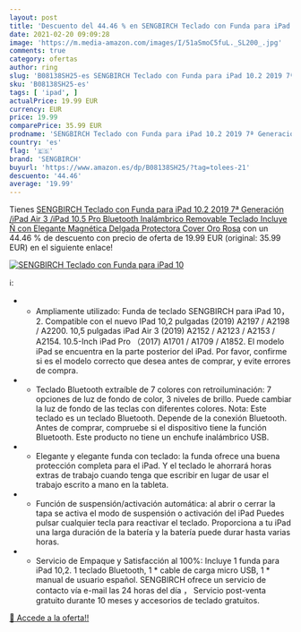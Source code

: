 ```yaml
---
layout: post
title: 'Descuento del 44.46 % en SENGBIRCH Teclado con Funda para iPad 10'
date: 2021-02-20 09:09:28
image: 'https://m.media-amazon.com/images/I/51aSmoC5fuL._SL200_.jpg'
comments: true
category: ofertas
author: ring
slug: 'B08138SH25-es SENGBIRCH Teclado con Funda para iPad 10.2 2019 7ª...'
sku: 'B08138SH25-es'
tags: [ 'ipad', ]
actualPrice: 19.99 EUR
currency: EUR
price: 19.99
comparePrice: 35.99 EUR
prodname: 'SENGBIRCH Teclado con Funda para iPad 10.2 2019 7ª Generación  /iPad Air 3 /iPad 10.5 Pro Bluetooth Inalámbrico Removable Teclado  Incluye Ñ  con Elegante Magnética Delgada Protectora Cover Oro Rosa'
country: 'es'
flag: '🇪🇸'
brand: 'SENGBIRCH'
buyurl: 'https://www.amazon.es/dp/B08138SH25/?tag=tolees-21'
descuento: '44.46'
average: '19.99'
---
```


Tienes [SENGBIRCH Teclado con Funda para iPad 10.2 2019 7ª Generación  /iPad Air 3 /iPad 10.5 Pro Bluetooth Inalámbrico Removable Teclado  Incluye Ñ  con Elegante Magnética Delgada Protectora Cover Oro Rosa](https://www.amazon.es/dp/B08138SH25/?tag=tolees-21) con un 44.46 % de descuento con precio de oferta de 19.99 EUR (original: 35.99 EUR) en el siguiente enlace!

[![SENGBIRCH Teclado con Funda para iPad 10](https://m.media-amazon.com/images/I/51aSmoC5fuL._SL200_.jpg)](https://www.amazon.es/dp/B08138SH25/?tag=tolees-21)

ℹ️:

- * Ampliamente utilizado: Funda de teclado SENGBIRCH para iPad 10，2. Compatible con el nuevo IPad 10,2 pulgadas (2019) A2197 / A2198 / A2200. 10,5 pulgadas iPad Air 3 (2019) A2152 / A2123 / A2153 / A2154. 10.5-Inch iPad Pro （2017) A1701 / A1709 / A1852. El modelo iPad se encuentra en la parte posterior del iPad. Por favor, confirme si es el modelo correcto que desea antes de comprar, y evite errores de compra.
- * Teclado Bluetooth extraíble de 7 colores con retroiluminación: 7 opciones de luz de fondo de color, 3 niveles de brillo. Puede cambiar la luz de fondo de las teclas con diferentes colores. Nota: Este teclado es un teclado Bluetooth. Depende de la conexión Bluetooth. Antes de comprar, compruebe si el dispositivo tiene la función Bluetooth. Este producto no tiene un enchufe inalámbrico USB.
- * Elegante y elegante funda con teclado: la funda ofrece una buena protección completa para el iPad. Y el teclado le ahorrará horas extras de trabajo cuando tenga que escribir en lugar de usar el trabajo escrito a mano en la tableta.
- * Función de suspensión/activación automática: al abrir o cerrar la tapa se activa el modo de suspensión o activación del iPad Puedes pulsar cualquier tecla para reactivar el teclado. Proporciona a tu iPad una larga duración de la batería y la batería puede durar hasta varias horas.
- * Servicio de Empaque y Satisfacción al 100%: Incluye 1 funda para iPad 10,2. 1 teclado Bluetooth, 1 * cable de carga micro USB, 1 * manual de usuario español. SENGBIRCH ofrece un servicio de contacto vía e-mail las 24 horas del día ， Servicio post-venta gratuito durante 10 meses y accesorios de teclado gratuitos.

[🛒 Accede a la oferta!!](https://www.amazon.es/dp/B08138SH25/?tag=tolees-21)
